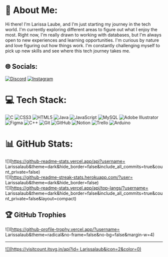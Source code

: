 # 💫 About Me:
Hi there! I'm Larissa Laube, and I'm just starting my journey in the tech world. I'm currently exploring different areas to figure out what I enjoy the most. Right now, I'm really drawn to working with databases, but I'm always open to new experiences and learning opportunities. I'm curious by nature and love figuring out how things work. I'm constantly challenging myself to pick up new skills and see where this tech journey takes me.


## 🌐 Socials:
[![Discord](https://img.shields.io/badge/Discord-%237289DA.svg?logo=discord&logoColor=white)](https://discord.gg/Larilauber) [![Instagram](https://img.shields.io/badge/Instagram-%23E4405F.svg?logo=Instagram&logoColor=white)](https://instagram.com/Larilauber) 

# 💻 Tech Stack:
![C](https://img.shields.io/badge/c-%2300599C.svg?style=for-the-badge&logo=c&logoColor=white) ![CSS3](https://img.shields.io/badge/css3-%231572B6.svg?style=for-the-badge&logo=css3&logoColor=white) ![HTML5](https://img.shields.io/badge/html5-%23E34F26.svg?style=for-the-badge&logo=html5&logoColor=white) ![Java](https://img.shields.io/badge/java-%23ED8B00.svg?style=for-the-badge&logo=openjdk&logoColor=white) ![JavaScript](https://img.shields.io/badge/javascript-%23323330.svg?style=for-the-badge&logo=javascript&logoColor=%23F7DF1E) ![MySQL](https://img.shields.io/badge/mysql-4479A1.svg?style=for-the-badge&logo=mysql&logoColor=white) ![Adobe Illustrator](https://img.shields.io/badge/adobe%20illustrator-%23FF9A00.svg?style=for-the-badge&logo=adobe%20illustrator&logoColor=white) ![Figma](https://img.shields.io/badge/figma-%23F24E1E.svg?style=for-the-badge&logo=figma&logoColor=white) ![C++](https://img.shields.io/badge/c++-%2300599C.svg?style=for-the-badge&logo=c%2B%2B&logoColor=white) ![Git](https://img.shields.io/badge/git-%23F05033.svg?style=for-the-badge&logo=git&logoColor=white) ![GitHub](https://img.shields.io/badge/github-%23121011.svg?style=for-the-badge&logo=github&logoColor=white) ![Notion](https://img.shields.io/badge/Notion-%23000000.svg?style=for-the-badge&logo=notion&logoColor=white) ![Trello](https://img.shields.io/badge/Trello-%23026AA7.svg?style=for-the-badge&logo=Trello&logoColor=white) ![Arduino](https://img.shields.io/badge/-Arduino-00979D?style=for-the-badge&logo=Arduino&logoColor=white)
# 📊 GitHub Stats:
![](https://github-readme-stats.vercel.app/api?username= Larissalaub&theme=dark&hide_border=false&include_all_commits=true&count_private=false)<br/>
![](https://github-readme-streak-stats.herokuapp.com/?user= Larissalaub&theme=dark&hide_border=false)<br/>
![](https://github-readme-stats.vercel.app/api/top-langs/?username= Larissalaub&theme=dark&hide_border=false&include_all_commits=true&count_private=false&layout=compact)

## 🏆 GitHub Trophies
![](https://github-profile-trophy.vercel.app/?username= Larissalaub&theme=radical&no-frame=false&no-bg=false&margin-w=4)

---
[![](https://visitcount.itsvg.in/api?id= Larissalaub&icon=2&color=0)](https://visitcount.itsvg.in)

<!-- Proudly created with GPRM ( https://gprm.itsvg.in ) -->
